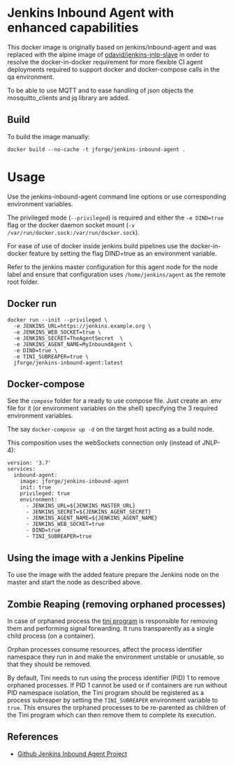 # Jenkins Inbound Agent with enhanced capabilities

This docker image is originally based on jenkins/inbound-agent and was
replaced with the alpine image of [odavid/jenkins-jnlp-slave](https://hub.docker.com/r/odavid/jenkins-jnlp-slave)
in order to resolve the docker-in-docker requirement for more flexible CI agent 
deployments required to support docker and docker-compose calls in the qa environment.

To be able to use MQTT and to ease handling of json objects the mosquitto_clients
and jq library are added.

## Build

To build the image manually:

```
docker build --no-cache -t jforge/jenkins-inbound-agent .
```

# Usage

Use the jenkins-inbound-agent command line options or use corresponding environment variables.

The privileged mode (`--privileged`) is required and either the `-e DIND=true` flag
or the docker daemon socket mount (`-v /var/run/docker.sock:/var/run/docker.sock`).

For ease of use of docker inside jenkins build pipelines use the docker-in-docker feature
by setting the flag DIND=true as an environment variable.

Refer to the jenkins master configuration for this agent node for the node label
and ensure that configuration uses `/home/jenkins/agent` as the remote root folder.

## Docker run

```
docker run --init --privileged \
  -e JENKINS_URL=https://jenkins.example.org \
  -e JENKINS_WEB_SOCKET=true \
  -e JENKINS_SECRET=TheAgentSecret  \
  -e JENKINS_AGENT_NAME=MyInboundAgent \
  -e DIND=true \
  -e TINI_SUBREAPER=true \
  jforge/jenkins-inbound-agent:latest
```

## Docker-compose

See the `compose` folder for a ready to use compose file.
Just create an .env file for it (or environment variables on the shell) 
specifying the 3 required environment variables.

The say `docker-compose up -d` on the target host acting as a build node.

This composition uses the webSockets connection only (instead of JNLP-4):

```
version: '3.7'
services:
  inbound-agent:
    image: jforge/jenkins-inbound-agent
    init: true
    privileged: true
    environment:
      - JENKINS_URL=${JENKINS_MASTER_URL}
      - JENKINS_SECRET=${JENKINS_AGENT_SECRET}
      - JENKINS_AGENT_NAME=${JENKINS_AGENT_NAME}
      - JENKINS_WEB_SOCKET=true
      - DIND=true
      - TINI_SUBREAPER=true
```

## Using the image with a Jenkins Pipeline

To use the image with the added feature prepare the Jenkins node on the master
and start the node as described above.

## Zombie Reaping (removing orphaned processes)

In case of orphaned process the [tini program](https://github.com/krallin/tini)
is responsible for removing them and performing signal forwarding. 
It runs transparently as a single child process (on a container).

Orphan processes consume resources, affect the process identifier namespace they 
run in and make the environment unstable or unusable, so that they should be removed.

By default, Tini needs to run using the process identifier (PID) 1 to remove 
orphaned processes. If PID 1 cannot be used or if containers are run without 
PID namespace isolation, the Tini program should be registered as a process 
subreaper by setting the `TINI_SUBREAPER` environment variable to `true`.
This ensures the orphaned processes to be re-parented as children of the 
Tini program which can then remove them to complete its execution.

## References

- [Github Jenkins Inbound Agent Project](https://github.com/jenkinsci/docker-inbound-agent)
